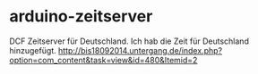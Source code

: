 arduino-zeitserver
==================

DCF Zeitserver für Deutschland.
Ich hab die Zeit für Deutschland hinzugefügt.
http://bis18092014.untergang.de/index.php?option=com_content&task=view&id=480&Itemid=2
